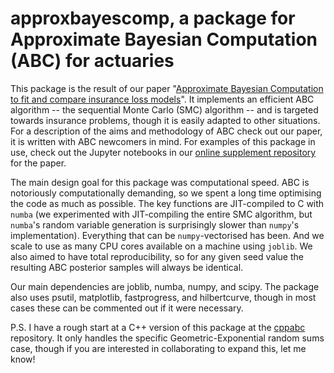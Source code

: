 # approxbayescomp, a package for Approximate Bayesian Computation (ABC) for actuaries

This package is the result of our paper "[Approximate Bayesian Computation to fit and compare insurance loss models](https://arxiv.org/abs/2007.03833)".
It implements an efficient ABC algorithm -- the sequential Monte Carlo (SMC) algorithm -- and is targeted towards insurance problems, though it is easily adapted to other situations.
For a description of the aims and methodology of ABC check out our paper, it is written with ABC newcomers in mind.
For examples of this package in use, check out the Jupyter notebooks in our [online supplement repository](https://github.com/LaGauffre/ABCFitLoMo) for the paper.

The main design goal for this package was computational speed.
ABC is notoriously computationally demanding, so we spent a long time optimising the code as much as possible.
The key functions are JIT-compiled to C with `numba` (we experimented with JIT-compiling the entire SMC algorithm, but `numba`'s random variable generation is surprisingly slower than `numpy`'s implementation).
Everything that can be `numpy`-vectorised has been.
And we scale to use as many CPU cores available on a machine using `joblib`.
We also aimed to have total reproducibility, so for any given seed value the resulting ABC posterior samples will always be identical. 

Our main dependencies are joblib, numba, numpy, and scipy.
The package also uses psutil, matplotlib, fastprogress, and hilbertcurve, though in most cases these can be commented out if it were necessary.

P.S. I have a rough start at a C++ version of this package at the [cppabc](https://github.com/Pat-Laub/cppabc) repository.
It only handles the specific Geometric-Exponential random sums case, though if you are interested in collaborating to expand this, let me know!
